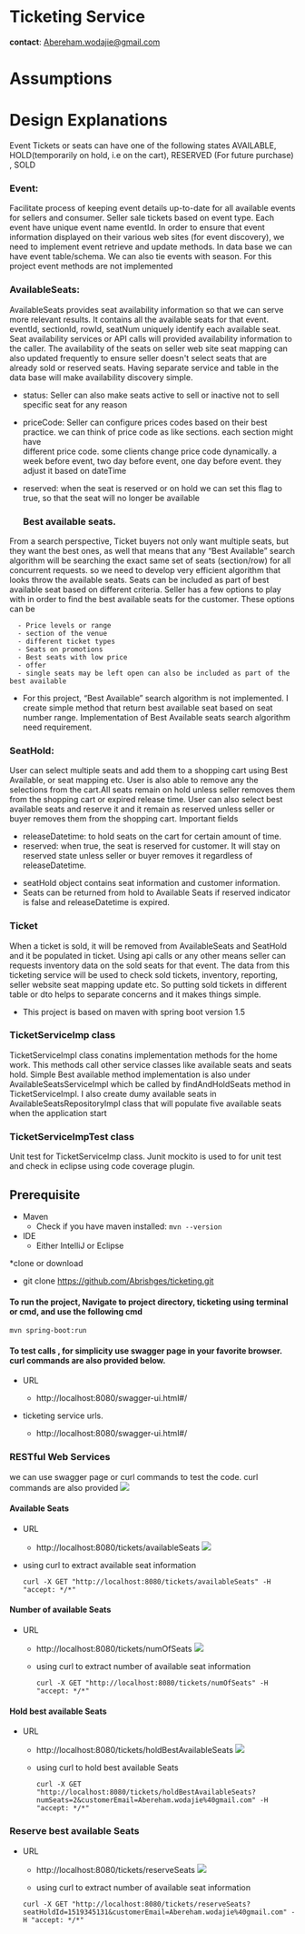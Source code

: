 # Ticketing Service
__contact__: Abereham.wodajie@gmail.com

# Assumptions

# Design Explanations
   Event Tickets or seats can have one of the following states 
      AVAILABLE, HOLD(temporarily on hold, i.e on the cart), RESERVED (For future purchase) , SOLD

   ### Event: 
Facilitate process of keeping event details up-to-date for all available events for sellers and consumer. Seller sale tickets based on event type.      Each event have unique event name eventId. In order to ensure that event information displayed on their various web sites (for event discovery), we need to implement event retrieve and update methods. In data base we can have event table/schema.  We can also tie events with season. For this project event methods are not implemented
    
  ### AvailableSeats:
AvailableSeats provides seat availability information so that we can serve more relevant results. It contains all the available seats for that event.
eventId, sectionId, rowId, seatNum uniquely identify each available seat. Seat availability services or API calls will provided availability information 
to the caller. The availability of the seats on seller web site seat mapping can also updated frequently to ensure seller doesn't select seats that are
already sold or reserved seats. Having separate service and table in the data base will make availability discovery simple. 
* status: 
    Seller can also make seats active to sell or inactive not to sell specific seat for any reason
* priceCode: 
    Seller can configure prices codes based on their best practice.  we can think of price code as like sections. each section might have    
    different price code. some clients change price code dynamically. a week before event, two day before event, one day before event. they adjust it
    based on dateTime
* reserved:
    when the seat is reserved or on hold we can set this flag to true, so that the seat will no longer be available
    
  ### Best available seats. 
From a search perspective, Ticket buyers not only want multiple seats, but they want the best ones, as well that means that any “Best Available” search algorithm will be searching the exact same set of seats (section/row) for all concurrent requests.  so we need to develop very efficient algorithm that looks throw the available seats. Seats can be included as part of best available seat based on different criteria. Seller has a few options to play with in order to find the best available seats for the customer. These options can be

 	  - Price levels or range 
      - section of the venue
	  - different ticket types
      - Seats on promotions 
	  - Best seats with low price
	  - offer 
	  - single seats may be left open can also be included as part of the best available 
   
   * For this project, “Best Available” search algorithm is not implemented. I create simple method that return best available seat based on seat number range. Implementation of Best Available seats search algorithm need requirement.  
  
 
 ### SeatHold: 
User can select multiple seats and add them to a shopping cart using Best Available, or seat mapping etc. User is also able to remove any the 
selections from the cart.All seats remain on hold unless seller removes them from the shopping cart or expired release time. User can also select
best available seats and reserve it and it remain as reserved unless seller or buyer removes them from the shopping cart.
Important fields 
  * releaseDatetime: 
        to hold seats on the cart for certain amount of time. 
  *  reserved:
        when true, the seat is reserved for customer. It will stay on reserved state unless seller or buyer removes it regardless of     
              releaseDatetime. 
  -  seatHold object contains seat information and customer information. 
  - Seats can be returned from hold to Available Seats if reserved indicator is false and releaseDatetime is expired. 
  
 ### Ticket  
When a ticket is sold, it will be removed from AvailableSeats and SeatHold and it be populated in ticket. Using api calls or any other means seller
can requests inventory data on the sold seats for that event. The data from this ticketing service will be used to check sold tickets, inventory, 
reporting, seller website seat mapping update etc. So putting sold tickets in different table or dto helps to separate concerns and it makes things
simple. 

* This project is based on maven with spring boot version 1.5

 ### TicketServiceImp class
TicketServiceImpl class conatins implementation methods for the home work. This methods call other service classes like available seats and 
seats hold. Simple Best available method implementation is also under AvailableSeatsServiceImpl which be called by findAndHoldSeats method in
TicketServiceImpl. I also create dumy available seats in AvailableSeatsRepositoryImpl class that will populate five available seats when
the application start
     
 ### TicketServiceImpTest class
Unit test for TicketServiceImp class. Junit mockito is used to for unit test and check in eclipse using code coverage plugin. 

## Prerequisite

* Maven
	* Check if you have maven installed: `mvn --version`
* IDE
	* Either IntelliJ or Eclipse

*clone or download
  * git clone https://github.com/Abrishges/ticketing.git
  
#### To run the project, Navigate to project directory, ticketing  using terminal or cmd, and use the following cmd

  `mvn spring-boot:run`

#### To test calls , for simplicity use swagger page in your favorite browser. curl commands are also provided below. 
* URL
    * http://localhost:8080/swagger-ui.html#/
    
* ticketing service urls. 
     * http://localhost:8080/swagger-ui.html#/
          


### RESTful Web Services
  we can use swagger page or curl commands to test the code. curl commands are also provided
   ![](/doc/swagger/ticketing_controller.png) 
   
#### Available Seats
  * URL
      * http://localhost:8080/tickets/availableSeats
  ![](/doc/swagger/available_seats.png) 

  * using curl to extract available seat information
  
     ```curl -X GET "http://localhost:8080/tickets/availableSeats" -H "accept: */*"```
   
#### Number of available Seats
  * URL
     * http://localhost:8080/tickets/numOfSeats
      ![](/doc/swagger/numOfSeats.png)
      
     * using curl to extract number of available seat information 
     
       ```curl -X GET "http://localhost:8080/tickets/numOfSeats" -H "accept: */*"```
  
#### Hold best available Seats
  * URL
     * http://localhost:8080/tickets/holdBestAvailableSeats
      ![](/doc/swagger/holdBestAvailableSeats.png)
      
     * using curl to hold best available Seats
     
       ```curl -X GET "http://localhost:8080/tickets/holdBestAvailableSeats?numSeats=2&customerEmail=Abereham.wodajie%40gmail.com" -H "accept: */*"```
       
 ### Reserve best available Seats
 * URL
     * http://localhost:8080/tickets/reserveSeats
       ![](/doc/swagger/reserveSeats.png)
         
   * using curl to extract number of available seat information 
   
   ```curl -X GET "http://localhost:8080/tickets/reserveSeats?seatHoldId=1519345131&customerEmail=Abereham.wodajie%40gmail.com" -H "accept: */*"```
           
          
     